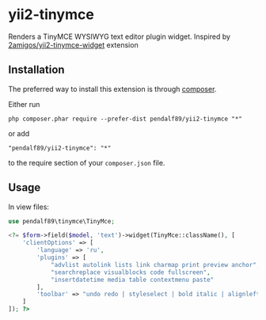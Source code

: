 yii2-tinymce
============

Renders a TinyMCE WYSIWYG text editor plugin widget. Inspired by [2amigos/yii2-tinymce-widget](https://github.com/2amigos/yii2-tinymce-widget) extension

Installation
------------
The preferred way to install this extension is through [composer](http://getcomposer.org/download/).

Either run

```
php composer.phar require --prefer-dist pendalf89/yii2-tinymce "*"
```

or add

```
"pendalf89/yii2-tinymce": "*"
```

to the require section of your `composer.json` file.

Usage
------------
In view files:

```php
use pendalf89\tinymce\TinyMce;

<?= $form->field($model, 'text')->widget(TinyMce::className(), [
    'clientOptions' => [
        'language' => 'ru',
        'plugins' => [
            "advlist autolink lists link charmap print preview anchor",
            "searchreplace visualblocks code fullscreen",
            "insertdatetime media table contextmenu paste"
        ],
        'toolbar' => "undo redo | styleselect | bold italic | alignleft aligncenter alignright alignjustify | bullist numlist outdent indent | link image"
    ]
]); ?>
```


